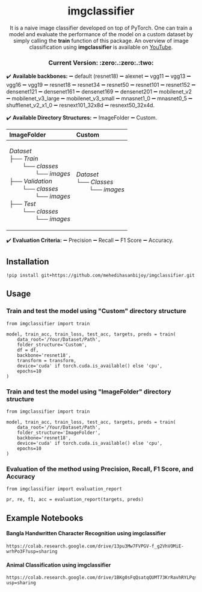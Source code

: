 <h1 align="center">imgclassifier</h1>
  <p align="center">
    It is a naive image classifier developed on top of PyTorch. One can train a model and evaluate the performance of the model on a custom dataset by simply calling the <b>train</b> function of this package. An overview of image classification using <b>imgclassifier</b> is available on <a href="https://www.youtube.com/watch?v=ou3MaTrHQ0k&ab_channel=MehediHasanBijoy" target="_blank">YouTube</a>.
  </p>

<h3 align="center">Current Version: :zero:.:zero:.:two:</h3>

:heavy_check_mark: **Available backbones:** :heavy_minus_sign: default (resnet18) :heavy_minus_sign: alexnet :heavy_minus_sign: vgg11 :heavy_minus_sign: vgg13 :heavy_minus_sign: vgg16 :heavy_minus_sign: vgg19 :heavy_minus_sign: resnet18 :heavy_minus_sign: resnet34 :heavy_minus_sign: resnet50 :heavy_minus_sign: resnet101 :heavy_minus_sign: resnet152 :heavy_minus_sign: densenet121 :heavy_minus_sign: densenet161 :heavy_minus_sign: densenet169 :heavy_minus_sign: densenet201 :heavy_minus_sign: mobilenet_v2 :heavy_minus_sign: mobilenet_v3_large :heavy_minus_sign: mobilenet_v3_small :heavy_minus_sign: mnasnet1_0 :heavy_minus_sign: mnasnet0_5 :heavy_minus_sign: shufflenet_v2_x1_0 :heavy_minus_sign: resnext101_32x8d :heavy_minus_sign: resnext50_32x4d.

:heavy_check_mark: **Available Directory Structures:** :heavy_minus_sign: ImageFolder :heavy_minus_sign: Custom.

| ImageFolder | Custom |
| :---         |     :---       |
|<p>*Dataset<br>├── Train<br> &nbsp;&nbsp;&nbsp;&nbsp;&nbsp;&nbsp;&nbsp; └── classes<br> &nbsp;&nbsp;&nbsp;&nbsp;&nbsp;&nbsp;&nbsp;&nbsp;&nbsp;&nbsp;&nbsp;&nbsp;&nbsp;&nbsp;&nbsp; └── images<br>├── Validation<br> &nbsp;&nbsp;&nbsp;&nbsp;&nbsp;&nbsp;&nbsp; └── classes<br> &nbsp;&nbsp;&nbsp;&nbsp;&nbsp;&nbsp;&nbsp;&nbsp;&nbsp;&nbsp;&nbsp;&nbsp;&nbsp;&nbsp;&nbsp; └── images<br>├── Test<br> &nbsp;&nbsp;&nbsp;&nbsp;&nbsp;&nbsp;&nbsp; └── classes<br> &nbsp;&nbsp;&nbsp;&nbsp;&nbsp;&nbsp;&nbsp;&nbsp;&nbsp;&nbsp;&nbsp;&nbsp;&nbsp;&nbsp;&nbsp; └── images<br>*</p>    |  *Dataset<br>└── Classes<br> &nbsp;&nbsp;&nbsp;&nbsp;&nbsp;&nbsp;&nbsp; └── images<br>* </p>   |

:heavy_check_mark: **Evaluation Criteria:** :heavy_minus_sign: Precision :heavy_minus_sign: Recall :heavy_minus_sign: F1 Score :heavy_minus_sign: Accuracy.

## Installation
```
!pip install git+https://github.com/mehedihasanbijoy/imgclassifier.git
```

## Usage

### Train and test the model using "Custom" directory structure
```
from imgclassifier import train

model, train_acc, train_loss, test_acc, targets, preds = train(
    data_root='/Your/Dataset/Path', 
    folder_structure='Custom', 
    df = df,
    backbone='resnet18',
    transform = transform,
    device='cuda' if torch.cuda.is_available() else 'cpu', 
    epochs=10
)
```

### Train and test the model using "ImageFolder" directory structure
```
from imgclassifier import train

model, train_acc, train_loss, test_acc, targets, preds = train(
    data_root='/Your/Dataset/Path', 
    folder_structure='ImageFolder', 
    backbone='resnet18',
    device='cuda' if torch.cuda.is_available() else 'cpu', 
    epochs=10
)
```

### Evaluation of the method using Precision, Recall, F1 Score, and Accuracy
```
from imgclassifier import evaluation_report

pr, re, f1, acc = evaluation_report(targets, preds)
```



## Example Notebooks
#### Bangla Handwritten Character Recognition using imgclassifier
```
https://colab.research.google.com/drive/13pu3Mw7FVPGV-f_g2VhVOMiE-wrhPo3F?usp=sharing
```
#### Animal Classification using imgclassifier
```
https://colab.research.google.com/drive/1BKg0sFqQsatqQUMT73KrRavhRYLPqsab?usp=sharing
```
